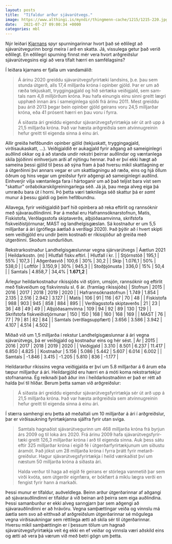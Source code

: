 ```yaml
---
layout: posts
title:  "Tífaldur arður sjávarútvegs."
image: https://www.althingi.is/myndir/thingmenn-cache/1215/1215-220.jpg
date:   2021-07-27 09:00:34 +0000
categories: mbl
---
```

Nýr leiðari [Kjarnans](https://kjarninn.is/skodun/er-i-lagi-ad-sjavarutvegur-borgi-meira-i-ard-en-skatta/) spyr spurningarinnar hvort það sé eðlilegt að sjávarútvegurinn borgi meira í arð en skatta. Já, vissulega getur það verið eðlilegt. En eðlilegri spurning finnst mér vera hvort arðgreiðslur sjávarútvegsins eigi að vera tífalt hærri en samfélagsins?

Í leiðara kjarnans er fjalla um vandamálið:
> Á árinu 2020 greiddu sjáv­ar­út­vegs­fyr­ir­tæki lands­ins, þ.e. þau sem stunda útgerð, alls 17,4 millj­arða króna í opin­ber gjöld. Þar er um að ræða tekju­skatt, trygg­inga­gjald og hið sér­tæka veiði­gjald, sem sam­tals nam 4,8 millj­örðum króna. Þau hafa ein­ungis einu sinni greitt lægri upp­hæð innan árs í sam­eig­in­lega sjóði frá árinu 2011. Mest greiddu þau árið 2013 þegar bein opin­ber gjöld geirans voru 24,5 millj­arðar króna, eða 41 pró­sent hærri en þau voru í fyrra.  
>  
> Á síð­asta ári greiddu eig­endur sjáv­ar­út­vegs­fyr­ir­tækja sér út arð upp á 21,5 millj­arða króna. Það var hæsta arð­greiðsla sem atvinnu­greinin hefur greitt til eig­enda sinna á einu ári.

Allir greiða hefðbundin opinber gjöld (tekjuskatt, tryggingagjald, virðisaukaskatt, ...). Veiðigjaldið er aukagjald fyrir aðgang að sameiginlegri auðlind okkar og á að standa undir rekstri þeirrar auðlindar og væntanlega skila þjóðinni einhverjum arði af nýtingu hennar. Það er því ekki hægt að sameina þessi gjöld til þess að sýna fram á það hversu mikil skattlagning er á útgerðinni því annars vegar er um skattlagningu að ræða, eins og hjá öllum öðrum og hins vegar um greiðslur fyrir aðgengi að sameiginlegri auðlind. Einhverjir vilja væntanlega fara í hártoganir um að það teljist bara víst sem "skattur" orðabókarskilgreiningarlega séð. Já já, þau mega alveg eiga þá umræðu bara út í horni. Þó þetta væri tæknilega séð skattur þá er _samt_ munur á þessu gjaldi og þeim hefðbundnu.

Allavega, fyrir veiðigjaldið þarf hið opinbera að reka eftirlit og rannsóknir með sjávarauðlindinni. Þar á meðal eru Hafrannsóknarstofnun, Matís, Fiskistofa, Verðlagsstofa skiptaverðs, alþjóðasamvinna, skrifstofa fiskveiðistjórnunar, MAST og landhelgisgæslan. Sá kostnaður er um 5,5 milljarðar á ári (gróflega áætlað á verðlagi 2020). Það þýðir að í hvert skipti sem veiðigjöld eru undir þeim kostnaði er ríkissjóður að greiða með útgerðinni. Skoðum sundurliðun.

Rekstrarkostnaður Landhelgisgæslunnar vegna sjárvarútvegs
| Áætlun 2021 	| Heildarkostn. (m) | Hlutfall fiskv.eftirl. 	| Hlutfall í kr. 	|
| Stjórnstöð 	| 195,1 			| 55% 						| 107,3 			|
| Aðgerðasvið 	| 100,6				| 30%						| 30,2				|
| Skip 			| 1.076,1			| 50%						| 538,0				|
| Loftför		| 3.150,9			| 30%						| 945,3				|
| Stoðþjónusta	| 336,0				| 15%						| 50,4				|
| Samtals 		| 4.858,7			| 34,4%						| __1.671,2__		|

Árlegur heildarkostnaður ríkissjóðs við stjórn, umsjón, rannsóknir og eftirlit með fiskveiðum og fiskvinnslu sl. 6 ár. (framlag ríkissjóðs)
| Stofnun 						| 2015 	| 2016  | 2017 	| 2018  | 2019  | 2020  |
| Hafrannsóknastofnun 			| 1.749 | 1.854 | 2.135 | 2.516 | 2.942 | 3.127 |
| Matís 						| 106   | 91    | 116   | 67    | 70    | 48    |
| Fiskistofa					| 988   | 903   | 945   | 858	| 884	| 895   |
| Verðlagsstofa skiptaverðs		| 21    | 23    | 36    | 48    | 49    | 49    |
| Alþjóðasamvinna				| 109   | 94    | 92    | 89    | 130   | 129   |
| Skrifstofa fiskveiðistjórnunar | 150  | 150   | 168   | 160   | 168   | 169   |
| MAST 							| 76    | 77    | 79    | 81    | 82    | 84    |
| Samtals (verðlagsuppfært)		| 3.656 | 3.586 | 3.942 | 4.107 | 4.514 | 4.502 |

Miðað við um 1,5 milljarða í rekstur Landhelgisgæslunnar á ári vegna sjávarútvegs, þá er veiðigjald og kostnaður eins og hér sést.
| Ár 			| 2015 	 | 2016  | 2017   | 2018   | 2019  | 2020   |
| Veiðigjald 	| 3.310  | 8.501 | 6.237  | 11.417 | 6.850 | 4.825  |
| Kostnaður 	| 5.156  | 5.086 | 5.442  | 5.607  | 6.014 | 6.002  |
| Samtals 		| -1.846 | 3.415 | -1.205 | 5.810  | 836   | -1.177 |

Heildararður ríkissins vegna veiðigjalda er því um 5.8 milljarðar á 6 árum eða tæpur milljarður á ári. Heildargjöld eru hærri en á móti koma rekstrartekjur stofnananna. Ég reiknaði það áður inn í heildarkostnaðinn er það er rétt að halda því til hliðar. Berum þetta saman við arðgreiðslur:
> Á síð­asta ári greiddu eig­endur sjáv­ar­út­vegs­fyr­ir­tækja sér út arð upp á 21,5 millj­arða króna. Það var hæsta arð­greiðsla sem atvinnu­greinin hefur greitt til eig­enda sinna á einu ári. 

Í stærra samhengi eru þetta að meðaltali um 10 milljarðar á ári í arðgreiðslur, þar er virðisaukning fyrirtækjanna sjálfra fyrir utan sviga.

> Sam­tals hagn­að­ist sjáv­ar­út­veg­ur­inn um 468 millj­arða króna frá byrjun árs 2009 og til loka árs 2020. Frá árinu 2009 hafa sjáv­ar­út­vegs­fyr­ir­tæki greitt 126,3 millj­arðar króna í arð til eig­enda sinna. Auk þess sátu eftir 325 millj­arðar króna í eigið fé í útgerð­ar­fyr­ir­tækj­unum um síð­ustu ára­mót. Það jókst um 28 millj­arða króna í fyrra þrátt fyrir metarð­greiðsl­ur. Hagur sjáv­ar­út­vegs­fyr­ir­tækja í heild vænk­að­ist því um næstum 50 millj­arða króna á síð­asta ári.
> 
> Halda verður til haga að eigið fé geirans er stór­lega van­metið þar sem virði kvóta, sem útgerðir eign­færa, er bók­fært á miklu lægra verði en feng­ist fyrir hann á mark­aði.

Þessi munur er tífaldur, auðveldlega. Beinn arður útgerðarinnar af aðgangi að sjávarauðlindinni er tífaldur á við beinan arð þeirra sem eiga auðlindina. Þessi samanburður er ekki alveg sanngjarn þar sem aðgengi að sjávarauðlindinni er að hrávöru. Vegna samþættingar veiða og vinnslu má áætla sem svo að eitthvað af arðgreiðslum útgerðarinnar sé mögulega vegna virðisaukningar sem réttilega ætti að skila sér til útgerðarinnar. Hversu mikil samþættingin er í þessum tölum um hagnað sjávarútvegsfyrirtækja veit ég ekki en ef veiðar og vinnsla væri aðskild eins og ætti að vera þá værum við með betri gögn um þetta. 

